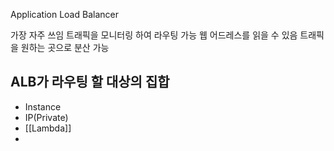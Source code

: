 Application Load Balancer

가장 자주 쓰임
트래픽을 모니터링 하여 라우팅 가능
웹 어드레스를 읽을 수 있음 트래픽을 원하는 곳으로 분산 가능

## ALB가 라우팅 할 대상의 집합
- Instance
- IP(Private)
- [[Lambda]]
- 
